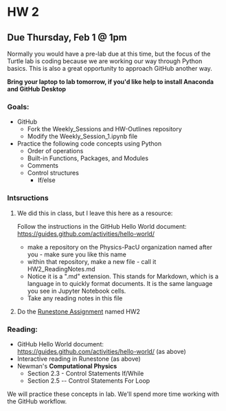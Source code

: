 # HW 2
## Due Thursday, Feb 1 @ 1pm
Normally you would have a pre-lab due at this time, but the focus of the Turtle lab is coding because we are working our way through Python basics.  This is also a great opportunity to approach GitHub another way.

__Bring your laptop to lab tomorrow, if you'd like help to install Anaconda and GitHub Desktop__

### Goals: 
* GitHub
  * Fork the Weekly_Sessions and HW-Outlines repository
  * Modify the Weekly_Session_1.ipynb file 
* Practice the following code concepts using Python 
  * Order of operations
  * Built-in Functions, Packages, and Modules
  * Comments 
  * Control structures
    * If/else

### Intsructions

1.  We did this in class, but I leave this here as a resource:

    Follow the instructions in the GitHub Hello World document: https://guides.github.com/activities/hello-world/ 
    * make a repository on the Physics-PacU organization named after you - make sure you like this name
    * within that repository, make a new file - call it HW2_ReadingNotes.md
    * Notice it is a ".md" extension.  This stands for Markdown, which is a language in to quickly format documents.  It is the same language you see in Jupyter Notebook cells.
    * Take any reading notes in this file

2.  Do the [Runestone Assignment](https://runestone.academy/runestone/static/PHY325/index.html) named HW2

### Reading: 
* GitHub Hello World document: https://guides.github.com/activities/hello-world/ (as above)
* Interactive reading in Runestone (as above)
* Newman's __Computational Physics__
  * Section 2.3 - Control Statements If/While
  * Section 2.5 -- Control Statements For Loop
  
We will practice these concepts in lab.  We'll spend more time working with the GitHub workflow.



